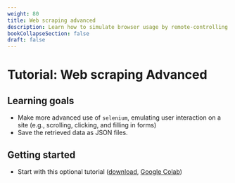 ```yaml
---
weight: 80
title: Web scraping advanced
description: Learn how to simulate browser usage by remote-controlling Chrome using chromedriver.
bookCollapseSection: false
draft: false
---
```


# Tutorial: Web scraping Advanced

## Learning goals

- Make more advanced use of `selenium`, emulating user interaction on a site (e.g., scrolling, clicking, and filling in forms)
- Save the retrieved data as JSON files.

## Getting started

- Start with this optional tutorial (<a href = 'webscraping-advanced.ipynb' download>download</a>, [Google Colab](https://colab.research.google.com/github/hannesdatta/course-odcm/blob/master/content/docs/project/resources/tutorials/webscrapingadvanced/webscraping-advanced.ipynb))